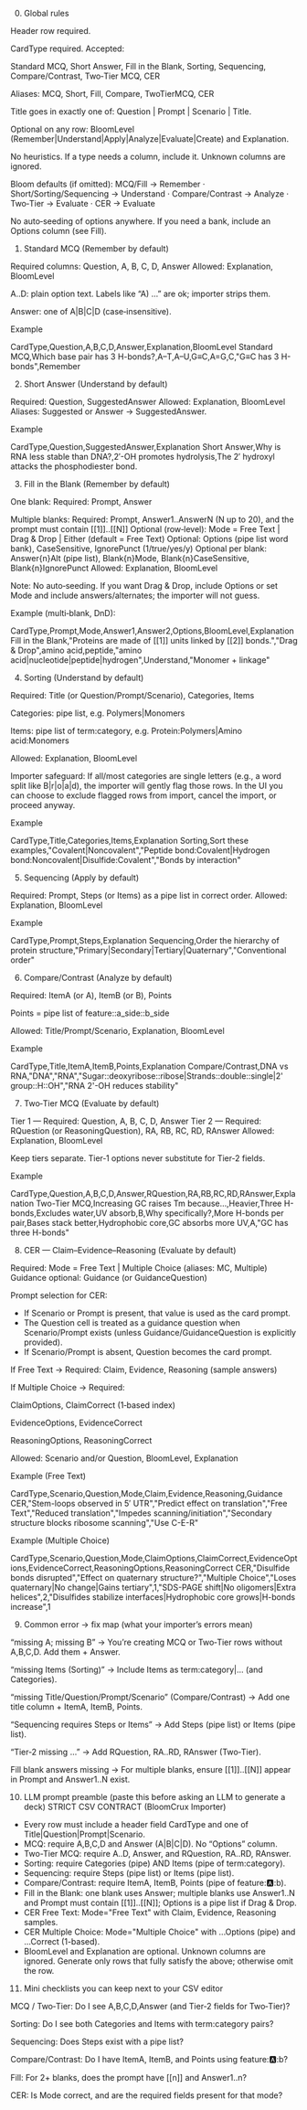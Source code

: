 0) Global rules

Header row required.

CardType required. Accepted:

Standard MCQ, Short Answer, Fill in the Blank, Sorting, Sequencing, Compare/Contrast, Two‑Tier MCQ, CER

Aliases: MCQ, Short, Fill, Compare, TwoTierMCQ, CER

Title goes in exactly one of: Question | Prompt | Scenario | Title.

Optional on any row: BloomLevel (Remember|Understand|Apply|Analyze|Evaluate|Create) and Explanation.

No heuristics. If a type needs a column, include it. Unknown columns are ignored.

Bloom defaults (if omitted):
MCQ/Fill → Remember · Short/Sorting/Sequencing → Understand · Compare/Contrast → Analyze · Two‑Tier → Evaluate · CER → Evaluate

No auto‑seeding of options anywhere. If you need a bank, include an Options column (see Fill).

1) Standard MCQ (Remember by default)

Required columns: Question, A, B, C, D, Answer
Allowed: Explanation, BloomLevel

A..D: plain option text. Labels like “A) …” are ok; importer strips them.

Answer: one of A|B|C|D (case‑insensitive).

Example

CardType,Question,A,B,C,D,Answer,Explanation,BloomLevel
Standard MCQ,Which base pair has 3 H-bonds?,A–T,A–U,G≡C,A=G,C,"G≡C has 3 H-bonds",Remember

2) Short Answer (Understand by default)

Required: Question, SuggestedAnswer
Allowed: Explanation, BloomLevel
Aliases: Suggested or Answer → SuggestedAnswer.

Example

CardType,Question,SuggestedAnswer,Explanation
Short Answer,Why is RNA less stable than DNA?,2′-OH promotes hydrolysis,The 2′ hydroxyl attacks the phosphodiester bond.

3) Fill in the Blank (Remember by default)

One blank:
Required: Prompt, Answer

Multiple blanks:
Required: Prompt, Answer1..AnswerN (N up to 20), and the prompt must contain [[1]]..[[N]]
Optional (row‑level): Mode = Free Text | Drag & Drop | Either (default = Free Text)
Optional: Options (pipe list word bank), CaseSensitive, IgnorePunct (1/true/yes/y)
Optional per blank: Answer{n}Alt (pipe list), Blank{n}Mode, Blank{n}CaseSensitive, Blank{n}IgnorePunct
Allowed: Explanation, BloomLevel

Note: No auto‑seeding. If you want Drag & Drop, include Options or set Mode and include answers/alternates; the importer will not guess.

Example (multi‑blank, DnD):

CardType,Prompt,Mode,Answer1,Answer2,Options,BloomLevel,Explanation
Fill in the Blank,"Proteins are made of [[1]] units linked by [[2]] bonds.","Drag & Drop",amino acid,peptide,"amino acid|nucleotide|peptide|hydrogen",Understand,"Monomer + linkage"

4) Sorting (Understand by default)

Required: Title (or Question/Prompt/Scenario), Categories, Items

Categories: pipe list, e.g. Polymers|Monomers

Items: pipe list of term:category, e.g. Protein:Polymers|Amino acid:Monomers

Allowed: Explanation, BloomLevel

Importer safeguard: If all/most categories are single letters (e.g., a word split like B|r|o|a|d), the importer will gently flag those rows. In the UI you can choose to exclude flagged rows from import, cancel the import, or proceed anyway.

Example

CardType,Title,Categories,Items,Explanation
Sorting,Sort these examples,"Covalent|Noncovalent","Peptide bond:Covalent|Hydrogen bond:Noncovalent|Disulfide:Covalent","Bonds by interaction"

5) Sequencing (Apply by default)

Required: Prompt, Steps (or Items) as a pipe list in correct order.
Allowed: Explanation, BloomLevel

Example

CardType,Prompt,Steps,Explanation
Sequencing,Order the hierarchy of protein structure,"Primary|Secondary|Tertiary|Quaternary","Conventional order"

6) Compare/Contrast (Analyze by default)

Required: ItemA (or A), ItemB (or B), Points

Points = pipe list of feature::a_side::b_side

Allowed: Title/Prompt/Scenario, Explanation, BloomLevel

Example

CardType,Title,ItemA,ItemB,Points,Explanation
Compare/Contrast,DNA vs RNA,"DNA","RNA","Sugar::deoxyribose::ribose|Strands::double::single|2' group::H::OH","RNA 2'-OH reduces stability"

7) Two‑Tier MCQ (Evaluate by default)

Tier 1 — Required: Question, A, B, C, D, Answer
Tier 2 — Required: RQuestion (or ReasoningQuestion), RA, RB, RC, RD, RAnswer
Allowed: Explanation, BloomLevel

Keep tiers separate. Tier‑1 options never substitute for Tier‑2 fields.

Example

CardType,Question,A,B,C,D,Answer,RQuestion,RA,RB,RC,RD,RAnswer,Explanation
Two-Tier MCQ,Increasing GC raises Tm because…,Heavier,Three H-bonds,Excludes water,UV absorb,B,Why specifically?,More H-bonds per pair,Bases stack better,Hydrophobic core,GC absorbs more UV,A,"GC has three H-bonds"

8) CER — Claim–Evidence–Reasoning (Evaluate by default)

Required: Mode = Free Text | Multiple Choice (aliases: MC, Multiple)
Guidance optional: Guidance (or GuidanceQuestion)

Prompt selection for CER:
- If Scenario or Prompt is present, that value is used as the card prompt.
- The Question cell is treated as a guidance question when Scenario/Prompt exists (unless Guidance/GuidanceQuestion is explicitly provided).
- If Scenario/Prompt is absent, Question becomes the card prompt.

If Free Text → Required: Claim, Evidence, Reasoning (sample answers)

If Multiple Choice → Required:

ClaimOptions, ClaimCorrect (1‑based index)

EvidenceOptions, EvidenceCorrect

ReasoningOptions, ReasoningCorrect

Allowed: Scenario and/or Question, BloomLevel, Explanation

Example (Free Text)

CardType,Scenario,Question,Mode,Claim,Evidence,Reasoning,Guidance
CER,"Stem-loops observed in 5′ UTR","Predict effect on translation","Free Text","Reduced translation","Impedes scanning/initiation","Secondary structure blocks ribosome scanning","Use C-E-R"


Example (Multiple Choice)

CardType,Scenario,Question,Mode,ClaimOptions,ClaimCorrect,EvidenceOptions,EvidenceCorrect,ReasoningOptions,ReasoningCorrect
CER,"Disulfide bonds disrupted","Effect on quaternary structure?","Multiple Choice","Loses quaternary|No change|Gains tertiary",1,"SDS-PAGE shift|No oligomers|Extra helices",2,"Disulfides stabilize interfaces|Hydrophobic core grows|H-bonds increase",1

9) Common error -> fix map (what your importer’s errors mean)

“missing A; missing B” → You’re creating MCQ or Two‑Tier rows without A,B,C,D. Add them + Answer.

“missing Items (Sorting)” → Include Items as term:category|… (and Categories).

“missing Title/Question/Prompt/Scenario” (Compare/Contrast) → Add one title column + ItemA, ItemB, Points.

“Sequencing requires Steps or Items” → Add Steps (pipe list) or Items (pipe list).

“Tier‑2 missing …” → Add RQuestion, RA..RD, RAnswer (Two‑Tier).

Fill blank answers missing → For multiple blanks, ensure [[1]]..[[N]] appear in Prompt and Answer1..N exist.

10) LLM prompt preamble (paste this before asking an LLM to generate a deck)
STRICT CSV CONTRACT (BloomCrux Importer)
- Every row must include a header field CardType and one of Title|Question|Prompt|Scenario.
- MCQ: require A,B,C,D and Answer (A|B|C|D). No “Options” column.
- Two-Tier MCQ: require A..D, Answer, and RQuestion, RA..RD, RAnswer.
- Sorting: require Categories (pipe) AND Items (pipe of term:category).
- Sequencing: require Steps (pipe list) or Items (pipe list).
- Compare/Contrast: require ItemA, ItemB, Points (pipe of feature::a::b).
- Fill in the Blank: one blank uses Answer; multiple blanks use Answer1..N and Prompt must contain [[1]]..[[N]]; Options is a pipe list if Drag & Drop.
- CER Free Text: Mode="Free Text" with Claim, Evidence, Reasoning samples.
- CER Multiple Choice: Mode="Multiple Choice" with ...Options (pipe) and ...Correct (1-based).
- BloomLevel and Explanation are optional. Unknown columns are ignored.
Generate only rows that fully satisfy the above; otherwise omit the row.

11) Mini checklists you can keep next to your CSV editor

MCQ / Two‑Tier: Do I see A,B,C,D,Answer (and Tier‑2 fields for Two‑Tier)?

Sorting: Do I see both Categories and Items with term:category pairs?

Sequencing: Does Steps exist with a pipe list?

Compare/Contrast: Do I have ItemA, ItemB, and Points using feature::a::b?

Fill: For 2+ blanks, does the prompt have [[n]] and Answer1..n?

CER: Is Mode correct, and are the required fields present for that mode?